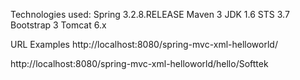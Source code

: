 Technologies used:
Spring 3.2.8.RELEASE
Maven 3
JDK 1.6
STS 3.7
Bootstrap 3
Tomcat 6.x

URL Examples
http://localhost:8080/spring-mvc-xml-helloworld/

http://localhost:8080/spring-mvc-xml-helloworld/hello/Softtek